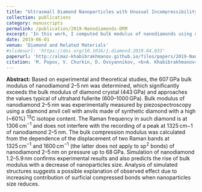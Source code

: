```yaml
---
title: "Ultrasmall Diamond Nanoparticles with Unusual Incompressibility"
collection: publications
category: manuscripts
permalink: /publication/2019-Nanodiamonds-DRM
excerpt: 'In this work, I computed bulk modulus of nanodiamonds using classical interatomic potentials. The predicted enhancement of stiffness due to quantum confinement effects is within the experimentally (Raman spectroscopy) measured range.'
date: 2019-06-01
venue: 'Diamond and Related Materials'
#slidesurl: 'https://doi.org/10.1016/j.diamond.2019.04.033'
paperurl: 'http://almaz-khabibrakhmanov.github.io/files/papers/2019-Nanodiamonds-DRM.pdf'
citation: 'M. Popov, V. Churkin, D. Ovsyannikov, <b>A. Khabibrakhmanov</b>, A. Kirichenko, E. Skryleva, Y. Parkhomenko, M. Kuznetsov, S. Nosukhin, P. Sorokin, S. Terentiev, V. Blank, <a href="https://doi.org/10.1016/j.diamond.2019.04.033">Ultrasmall Diamond Nanoparticles with Unusual Incompressibility</a>, <i>Diam. Relat. Mater.</i> <b>96</b>, 52-57 (2019).'
---
```

<b>Abstract:</b> Based on experimental and theoretical studies, the 607 GPa bulk modulus of nanodiamond 2–5 nm was determined, which significantly exceeds the bulk modulus of diamond crystal (443 GPa) and approaches the values typical of ultrahard fullerite (600–1000 GPa). Bulk modulus of nanodiamond 2–5 nm was experimentally measured by piezospectroscopy using a diamond anvil cell with anvils made of synthetic diamond with a high (~60%) <sup>13</sup>C isotope content. The Raman frequency in such diamond is at 1306 cm<sup>−1</sup> and does not interfere with the recording of a peak at 1325 cm−1 of nanodiamond 2–5 nm. The bulk compression modulus was calculated from the dependence of the displacement of two Raman bands at 1325 cm<sup>−1</sup> and 1600 cm<sup>−1</sup> (the latter does not apply to sp<sup>2</sup> bonds) of nanodiamond 2–5 nm on pressure up to 68 GPa. Simulation of nanodiamond 1.2–5.9 nm confirms experimental results and also predicts the rise of bulk modulus with a decrease of nanoparticles size. Analysis of simulated structures suggests a possible explanation of observed effect due to increasing contribution of surficial compressed bonds when nanoparticles size reduces.
